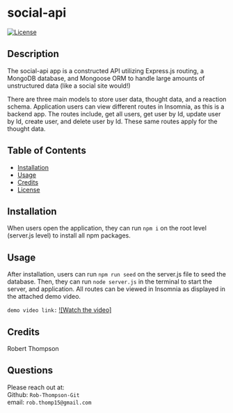 
# social-api

[![License](https://img.shields.io/badge/License-MIT-blue.svg)](https://opensource.org/licenses/MIT)

## Description

The social-api app is a constructed API utilizing Express.js routing, a MongoDB  database, and Mongoose ORM to handle large amounts of unstructured data (like a social site would!)

There are three main models to store user data, thought data, and a reaction schema. Application users can view different routes in Insomnia, as this is a backend app. The routes include, get all users, get user by Id, update user by Id, create user, and delete user by Id. These same routes apply for the thought data.

## Table of Contents
* [Installation](#installation)
* [Usage](#usage)
* [Credits](#credits)
* [License](#license)

## Installation

When users open the application, they can run `npm i` on the root level (server.js level) to install all npm packages. 

## Usage

After installation, users can run `npm run seed` on the server.js file to seed the database. Then, they can run `node server.js` in the terminal to start the server, and application. All routes can be viewed in Insomnia as displayed in the attached demo video.

`demo video link:` [![Watch the video]]( https://drive.google.com/file/d/1SromD48SXIC0YPjHl8a6vApDuPaOqIoA/view)

## Credits

Robert Thompson

## Questions

Please reach out at: <br>
Github: `Rob-Thompson-Git` <br>
email: `rob.thomp15@gmail.com`








